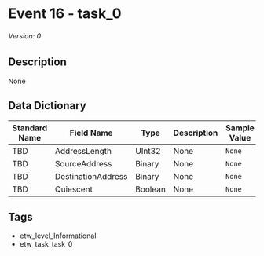 # Event 16 - task_0
###### Version: 0

## Description
None

## Data Dictionary
|Standard Name|Field Name|Type|Description|Sample Value|
|---|---|---|---|---|
|TBD|AddressLength|UInt32|None|`None`|
|TBD|SourceAddress|Binary|None|`None`|
|TBD|DestinationAddress|Binary|None|`None`|
|TBD|Quiescent|Boolean|None|`None`|

## Tags
* etw_level_Informational
* etw_task_task_0